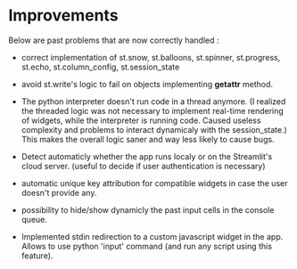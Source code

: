 # Improvements

Below are past problems that are now correctly handled :

- correct implementation of st.snow, st.balloons, st.spinner, st.progress, st.echo, st.column_config, st.session_state

- avoid st.write's logic to fail on objects implementing __getattr__ method.

- The python interpreter doesn't run code in a thread anymore. (I realized the threaded logic was not necessary to implement real-time rendering of widgets, while the interpreter is running code. Caused useless complexity and problems to interact dynamicaly with the session_state.) This makes the overall logic saner and way less likely to cause bugs.

- Detect automaticly whether the app runs localy or on the Streamlit's cloud server. (useful to decide if user authentication is necessary)

- automatic unique key attribution for compatible widgets in case the user doesn't provide any.

- possibility to hide/show dynamicly the past input cells in the console queue.

- Implemented stdin redirection to a custom javascript widget in the app. Allows to use python 'input' command (and run any script using this feature).






